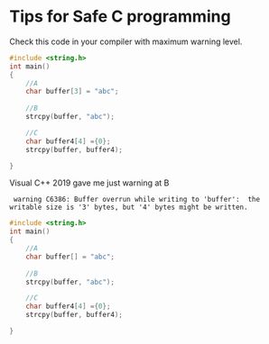 # Tips for Safe C programming


Check this code in your compiler with maximum warning level.

```cpp
#include <string.h>
int main()
{
    //A
    char buffer[3] = "abc";
    
    //B
    strcpy(buffer, "abc");

    //C
    char buffer4[4] ={0};
    strcpy(buffer, buffer4);

}
```


Visual C++ 2019 gave me just warning at B

```
 warning C6386: Buffer overrun while writing to 'buffer':  the writable size is '3' bytes, but '4' bytes might be written.
```

```cpp
#include <string.h>
int main()
{
    //A
    char buffer[] = "abc";
    
    //B
    strcpy(buffer, "abc");

    //C
    char buffer4[4] ={0};
    strcpy(buffer, buffer4);

}
```

